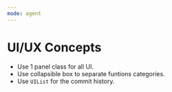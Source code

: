 ```yaml
---
mode: agent
---
```

# UI/UX Concepts
- Use 1 panel class for all UI.
- Use collapsible box to separate funtions categories.
- Use `UIList` for the commit history.